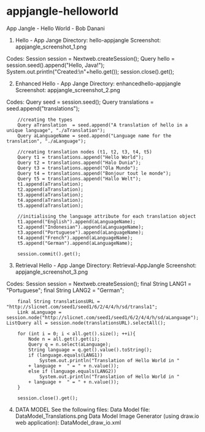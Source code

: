 appjangle-helloworld
====================

App Jangle - Hello World - Bob Danani

1. Hello - App Jange
Directory: hello-appjangle
Screenshot: appjangle_screenshot_1.png

Codes: 
	Session session = Nextweb.createSession();
	Query hello = session.seed().append("Hello, Java!");
	System.out.println("Created:\n"+hello.get());
	session.close().get();

2. Enhanced Hello - App Jange
Directory: enhancedhello-appjangle
Screenshot: appjangle_screenshot_2.png

Codes:
 	Query seed = session.seed();
        Query translations = seed.append("translations");
        
        //creating the types
        Query aTranslation  = seed.append("A translation of hello in a unique language", "./aTranslation");
        Query aLanguageName = seed.append("Language name for the translation", "./aLanguage");
        
        //creating translation nodes (t1, t2, t3, t4, t5)
        Query t1 = translations.append("Hello World");
        Query t2 = translations.append("Halo Dunia");
        Query t3 = translations.append("Ola Mundo");
        Query t4 = translations.append("Bonjour tout le monde");
        Query t5 = translations.append("Hallo Welt");
        t1.append(aTranslation);
        t2.append(aTranslation);
        t3.append(aTranslation);
        t4.append(aTranslation);
        t5.append(aTranslation);
        
        //initialising the language attribute for each translation object
        t1.append("English").append(aLanguageName);
        t2.append("Indonesian").append(aLanguageName);
        t3.append("Portuguese").append(aLanguageName);
        t4.append("French").append(aLanguageName);
        t5.append("German").append(aLanguageName);
   
        session.commit().get();

3. Retrieval Hello - App Jange
Directory: Retrieval-AppJangle
Screenshot: appjangle_screenshot_3.png

Codes:
	Session session = Nextweb.createSession(); 
        final String LANG1 = "Portuguese";
        final String LANG2 = "German";
        
        final String translationsURL = "http://slicnet.com/seed1/seed1/6/2/4/4/h/sd/transla1";
        Link aLanguage = session.node("http://slicnet.com/seed1/seed1/6/2/4/4/h/sd/aLanguage");
	ListQuery all = session.node(translationsURL).selectAll();
        
        for (int i = 0; i < all.get().size(); ++i){
        	Node n = all.get().get(i);
        	Query q = n.select(aLanguage);
        	String language = q.get().value().toString();
        	if (language.equals(LANG1))
        		System.out.println("Translation of Hello World in " 
			+ language +  " = " + n.value());
        	else if (language.equals(LANG2))
        		System.out.println("Translation of Hello World in " 
			+ language +  " = " + n.value());
        }
       
        session.close().get();


4. DATA MODEL
See the following files:
Data Model file: DataModel_Translations.png
Data Model Image Generator (using draw.io web application): DataModel_draw_io.xml

